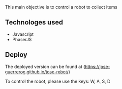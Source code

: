 This main objective is to control a robot to collect items 

## Technologes used

- Javascript
- PhaserJS

## Deploy

The deployed version can be found at (https://jose-guerrerog.github.io/jose-robot/)

To control the robot, please use the keys: W, A, S, D
